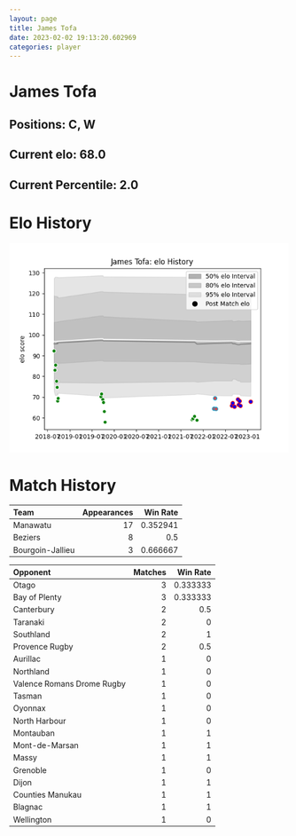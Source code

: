```yaml
---  
layout: page  
title: James Tofa  
date: 2023-02-02 19:13:20.602969  
categories: player  
---
```

# James Tofa

## Positions: C, W

## Current elo: 68.0

## Current Percentile: 2.0

# Elo History


![elo history](history_JamesTofa.png)
# Match History


| Team             |   Appearances |   Win Rate |
|:-----------------|--------------:|-----------:|
| Manawatu         |            17 |   0.352941 |
| Beziers          |             8 |   0.5      |
| Bourgoin-Jallieu |             3 |   0.666667 |

| Opponent                   |   Matches |   Win Rate |
|:---------------------------|----------:|-----------:|
| Otago                      |         3 |   0.333333 |
| Bay of Plenty              |         3 |   0.333333 |
| Canterbury                 |         2 |   0.5      |
| Taranaki                   |         2 |   0        |
| Southland                  |         2 |   1        |
| Provence Rugby             |         2 |   0.5      |
| Aurillac                   |         1 |   0        |
| Northland                  |         1 |   0        |
| Valence Romans Drome Rugby |         1 |   0        |
| Tasman                     |         1 |   0        |
| Oyonnax                    |         1 |   0        |
| North Harbour              |         1 |   0        |
| Montauban                  |         1 |   1        |
| Mont-de-Marsan             |         1 |   1        |
| Massy                      |         1 |   1        |
| Grenoble                   |         1 |   0        |
| Dijon                      |         1 |   1        |
| Counties Manukau           |         1 |   1        |
| Blagnac                    |         1 |   1        |
| Wellington                 |         1 |   0        |